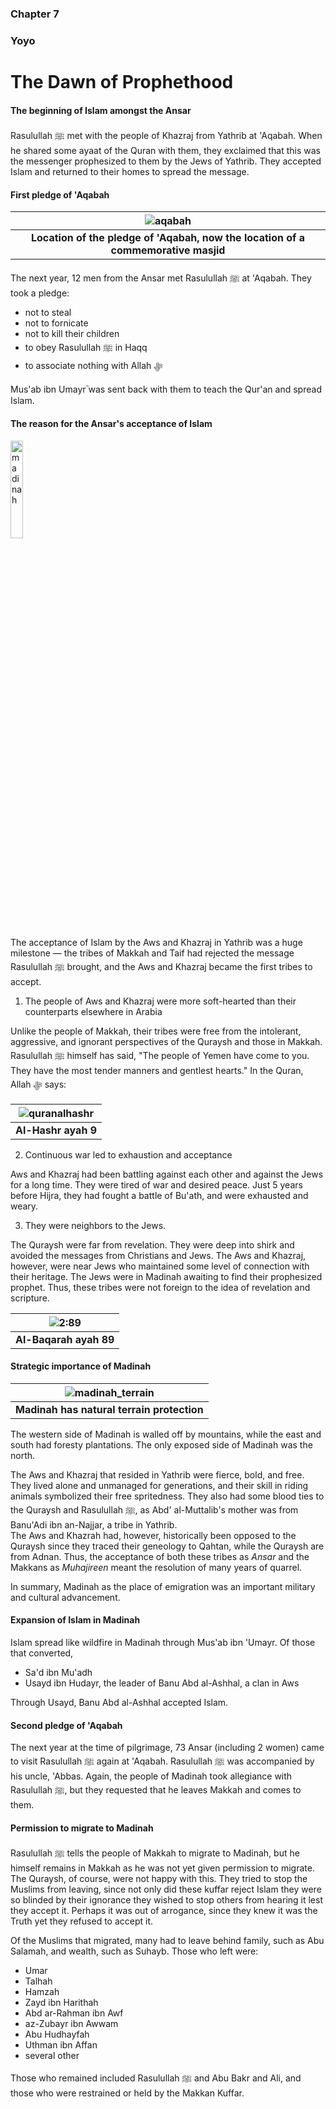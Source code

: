 ### Chapter 7
### Yoyo

# The Dawn of Prophethood

#### The beginning of Islam amongst the Ansar

Rasulullah ﷺ met with the people of Khazraj from Yathrib at 'Aqabah. When he shared some ayaat of the Quran with them, they exclaimed that this was the messenger prophesized to them by the Jews of Yathrib. They accepted Islam and returned to their homes to spread the message.

#### First pledge of 'Aqabah

| ![aqabah](https://user-images.githubusercontent.com/90349598/134719924-ed55d150-9ada-4022-8757-8cdb57971fc9.png) |
|:--:|
| <b>Location of the pledge of 'Aqabah, now the location of a commemorative masjid</b>|

The next year, 12 men from the Ansar met Rasulullah ﷺ at 'Aqabah. They took a pledge:

- not to steal
- not to fornicate
- not to kill their children
- to obey Rasulullah ﷺ in Haqq
- to associate nothing with Allah ﷻ

Mus'ab ibn Umayrؓ was sent back with them to teach the Qur'an and spread Islam.

#### The reason for the Ansar's acceptance of Islam

<img src="https://user-images.githubusercontent.com/90349598/134721146-959faa8d-a8ac-47f3-ac06-577f68c42770.png"
     alt="madinah" height="20%"/>

The acceptance of Islam by the Aws and Khazraj in Yathrib was a huge milestone — the tribes of Makkah and Taif had rejected the message Rasulullah ﷺ brought, and the Aws and Khazraj became the first tribes to accept.

1. The people of Aws and Khazraj were more soft-hearted than their counterparts elsewhere in Arabia

Unlike the people of Makkah, their tribes were free from the intolerant, aggressive, and ignorant perspectives of the Quraysh and those in Makkah. Rasulullah ﷺ himself has said, "The people of Yemen have come to you. They have the most tender manners and gentlest hearts." In the Quran, Allah ﷻ says:

| ![quranalhashr](https://user-images.githubusercontent.com/90349598/134722489-478961bd-9a17-44fc-a6f0-ecce0e8af669.png) |
|:--:|
| <b>Al-Hashr ayah 9</b>|

2. Continuous war led to exhaustion and acceptance

Aws and Khazraj had been battling against each other and against the Jews for a long time. They were tired of war and desired peace. Just 5 years before Hijra, they had fought a battle of Bu'ath, and were exhausted and weary.

3. They were neighbors to the Jews.

The Quraysh were far from revelation. They were deep into shirk and avoided the messages from Christians and Jews. The Aws and Khazraj, however, were near Jews who maintained some level of connection with their heritage. The Jews were in Madinah awaiting to find their prophesized prophet. Thus, these tribes were not foreign to the idea of revelation and scripture.

| ![2:89](https://user-images.githubusercontent.com/90349598/134723288-16936501-aec7-4387-b3c5-6490c94cdb81.png) |
|:--:|
| <b>Al-Baqarah ayah 89</b>|

#### Strategic importance of Madinah

| ![madinah_terrain](https://user-images.githubusercontent.com/90349598/134723785-2d7c8627-4807-4d20-8081-483d14de8650.png) |
|:--:|
| <b>Madinah has natural terrain protection</b>|

The western side of Madinah is walled off by mountains, while the east and south had foresty plantations. The only exposed side of Madinah was the north.

The Aws and Khazraj that resided in Yathrib were fierce, bold, and free. They lived alone and unmanaged for generations, and their skill in riding animals symbolized their free spritedness. They also had some blood ties to the Quraysh and Rasulullah ﷺ, as Abd' al-Muttalib's mother was from Banu'Adi ibn an-Najjar, a tribe in Yathrib.  
The Aws and Khazrah had, however, historically been opposed to the Quraysh since they traced their geneology to Qahtan, while the Quraysh are from Adnan. Thus, the acceptance of both these tribes as _Ansar_ and the Makkans as _Muhajireen_ meant the resolution of many years of quarrel.

In summary, Madinah as the place of emigration was an important military and cultural advancement.

#### Expansion of Islam in Madinah

Islam spread like wildfire in Madinah through Mus'ab ibn 'Umayr. Of those that converted,

- Sa'd ibn Mu'adh
- Usayd ibn Hudayr, the leader of Banu Abd al-Ashhal, a clan in Aws

Through Usayd, Banu Abd al-Ashhal accepted Islam.

#### Second pledge of 'Aqabah

The next year at the time of pilgrimage, 73 Ansar (including 2 women) came to visit Rasulullah ﷺ again at 'Aqabah. Rasulullah ﷺ was accompanied by his uncle, 'Abbas. Again, the people of Madinah took allegiance with Rasulullah ﷺ, but they requested that he leaves Makkah and comes to them.

#### Permission to migrate to Madinah

Rasulullah ﷺ tells the people of Makkah to migrate to Madinah, but he himself remains in Makkah as he was not yet given permission to migrate. The Quraysh, of course, were not happy with this. They tried to stop the Muslims from leaving, since not only did these kuffar reject Islam they were so blinded by their ignorance they wished to stop others from hearing it lest they accept it. Perhaps it was out of arrogance, since they knew it was the Truth yet they refused to accept it.

Of the Muslims that migrated, many had to leave behind family, such as Abu Salamah, and wealth, such as Suhayb. Those who left were:

- Umar
- Talhah
- Hamzah
- Zayd ibn Harithah
- Abd ar-Rahman ibn Awf
- az-Zubayr ibn Awwam
- Abu Hudhayfah
- Uthman ibn Affan
- several other

Those who remained included Rasulullah ﷺ and Abu Bakr and Ali, and those who were restrained or held by the Makkan Kuffar.
